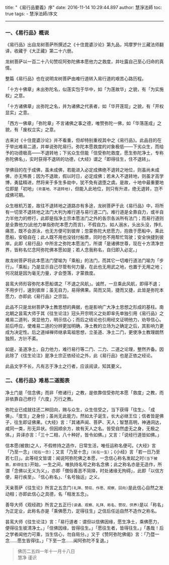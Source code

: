 title: "《易行品要義》序"
date: 2016-11-14 10:29:44.897
author: 慧淨法師
toc: true
tags:
    - 慧淨法師/序文

---

### 一、《易行品》概说

《易行品》出自龙树菩萨所撰述之《十住毘婆沙论》第九品，鸠摩罗什三藏法师翻译，收藏于《大正藏》第二十六册。

龙树菩萨以一百二十八句赞叹阿弥陀佛本愿他力之救度，并吐露自己至心归命的真情。

整篇《易行品》也在说明龙树菩萨由难行道转入易行道的艰苦心路历程。

「十方十佛章」未出弥陀名，似莲实包于华中，如「为莲故华」之貌，有「为实施权」之意。

「十方诸佛章」出弥陀之名，并为诸佛之代表者，如「华开莲现」之貌，有「开权显实」之意。

「西方一佛章」「弥陀章」不言诸佛之事之德，唯赞弥陀一佛，如「华落莲成」之貌，有「废权立实」之意。

古来对《十住毘婆沙论》并不看重，但却特别重视其中之《易行品》。此品目的在于举出难易二道，并单说弥陀易行。弥陀本愿救度的对象极低——下劣众生，而给予的功德极高——不退转地；下劣众生但能「信受弥陀救度，愿生弥陀净土，专称弥陀佛名」，实时获得不退转的功德，《大经》谓之「即得往生，住不退转」。

学佛目的在于成佛，虽未成佛，若能进入必定成佛绝不退转之地位，则虽尚未成佛，亦无怖畏；因为不退故，假以时日，必定成佛；若未入不退转地，则虽才高学博，勇猛精进，然将来于多生多劫中，犹不免有退堕之虞。是故，十地中最重要地位即是「初地」`(欢喜地、不退转地)`，但能入此地位，则只有升进，绝无退转，岂不成佛可期。

众生根机万差，故往不退转地之道路亦有多途，龙树菩萨于此《易行品》中，将所有一切至不退转地之法门大判为难行道与易行道二门。难行道是全靠自力，或半自力半他力的修行，此即是指净土宗本愿法门之外的各宗各派所有法门；而易行道则是全靠他力(此他力单指弥陀本愿力而言)，不假自力。如人溺水，头出头没，挣扎痛苦，既不会游泳，也无方便可到彼岸；忽蒙弥陀大悲愿力，抱救于愿船中，乘此愿船，安稳自在；此人既不用也没钱付船票，同时也不用帮忙驾驶；安全快捷到彼岸。此即《易行品》中所言之弥陀本愿法门，所谓「是诸佛世尊，现在十方清净世界，皆称名忆念阿弥陀佛本愿如是；若人念我称名，自归即入必定。」

故龙树菩萨将此本愿法门譬喻为「乘船」的法门，而其它一切难行道法门喻为「步行」。「乘船」乃是显示自己尽管有何力量，在此也无用武之地，也置于无用之地；何况就是因为毫无力量，才会堕落，才蒙救度。

昙鸾大师形容弥陀本愿船谓之「不退之风航」。诚然，一旦乘此风航，即得不退；不用步行，速到彼岸；虽无自力，易得佛果。简而又简，捷而又捷，此皆是弥陀本愿力，亦即此《易行品》之宗旨。

此品不只是龙树菩萨净土教思想的典据，也是影响广大净土思想之形成的基柱。南北朝之昙鸾大师于其《往生论注》冠头开宗明义之处即率先单独引用《易行品》之难易二道判，突显他力，明示信心；而后之结论也引用经文证明他力，劝导信心。前后呼应，使难易二道的分辨更加明确，净土教的立场为之确定之后，其影响力更成为决定性。后之道绰禅师继承鸾祖思想，立圣道、净土二门，更使净土教理朗然独照，方针不紊。

如是，圣道净土，自力他力，难行易行等二门、二力、二道之论理，整然齐备。因此除了《往生论注》是净土宗正依经论之外，此《易行品》也是正依之经论。

此品文字不长，凡有志于净土之行者，应该阅读，知其要义。

### 二、《易行品》难易二道图表

净土门是「信念佛」而非「修诸行」之教，是依靠信受弥陀本愿「救度」之教，而非依靠自己修行「六度」万行之教。

弥陀业已成就往还二种回向，赐与众生，众生信受之，当下获得「往生」、「成佛」、「度生」之身份；虽尚无此能力，然如太子诞生，长大必继王位；信者皆是佛子，往生即证佛果。《大经》言：「其诸声闻、菩萨、天人；智慧高明，神通洞达，咸同一类，形无异状。但因顺余方，故有天人之名。皆受自然虚无之身，无极之体。」异译亦言：「三十二相，八十种好，皆令如佛。」又言：「说经行道皆如佛。」

信本愿(被救)之人，不假修持之造作，日常生活，唯任运称名便可。《大经》言「乃至一念」`(短在一念)`；又言「乃至十念」`（长在一生）`；《小经》言「若一日乃至若七日」。此等经文皆谓：闻说阿弥陀佛之本愿，一念信心称名发起之时`(当下被救，即得往生)`开始，一生之间，唯执持名号之称名念佛；此之称名亦是无造作，所谓「念佛以无义为义」，亦即「僧俗善恶不简择，时处诸缘无拘碍」，此即「以信方便，易行疾至」、「信心称名」、「名号独运」之义。

天亲菩萨《往生论》所言之五念门`(礼拜、赞叹、作愿、观察、回向)`是此信心自然之发动相；亦即此信心之具德，名「相发五念」。

善导大师《观经疏》所言之五正行`(读诵、观察、礼拜、称名、赞叹、供养)`是以「称名」为正定业，此称名亦是「乘佛愿力，定得往生」之信后任运自然不造作之称名。

昙鸾大师《往生论注》言：「易行道者：谓但以信佛因缘，愿生净土，乘佛愿力，便得往生彼清净土。」「信佛因缘，皆得往生。」「愿往生者，皆得往生。」「愚哉！后之学者闻他力可乘，当生信心，勿自局分。」又于《赞阿弥陀佛偈》言：「乃暨一念……愿生皆得往。」「下至一念……闻阿弥陀不复退。」

> 佛历二五四一年十一月十八日<br>
> 慧净 谨识

